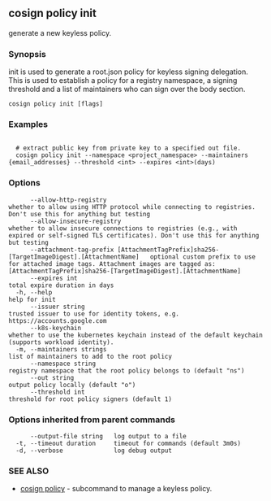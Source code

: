## cosign policy init

generate a new keyless policy.

### Synopsis

init is used to generate a root.json policy
for keyless signing delegation. This is used to establish a policy for a registry namespace,
a signing threshold and a list of maintainers who can sign over the body section.

```
cosign policy init [flags]
```

### Examples

```

  # extract public key from private key to a specified out file.
  cosign policy init --namespace <project_namespace> --maintainers {email_addresses} --threshold <int> --expires <int>(days)
```

### Options

```
      --allow-http-registry                                                                      whether to allow using HTTP protocol while connecting to registries. Don't use this for anything but testing
      --allow-insecure-registry                                                                  whether to allow insecure connections to registries (e.g., with expired or self-signed TLS certificates). Don't use this for anything but testing
      --attachment-tag-prefix [AttachmentTagPrefix]sha256-[TargetImageDigest].[AttachmentName]   optional custom prefix to use for attached image tags. Attachment images are tagged as: [AttachmentTagPrefix]sha256-[TargetImageDigest].[AttachmentName]
      --expires int                                                                              total expire duration in days
  -h, --help                                                                                     help for init
      --issuer string                                                                            trusted issuer to use for identity tokens, e.g. https://accounts.google.com
      --k8s-keychain                                                                             whether to use the kubernetes keychain instead of the default keychain (supports workload identity).
  -m, --maintainers strings                                                                      list of maintainers to add to the root policy
      --namespace string                                                                         registry namespace that the root policy belongs to (default "ns")
      --out string                                                                               output policy locally (default "o")
      --threshold int                                                                            threshold for root policy signers (default 1)
```

### Options inherited from parent commands

```
      --output-file string   log output to a file
  -t, --timeout duration     timeout for commands (default 3m0s)
  -d, --verbose              log debug output
```

### SEE ALSO

* [cosign policy](cosign_policy.md)	 - subcommand to manage a keyless policy.

